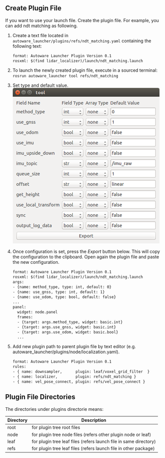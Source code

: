 
## Create Plugin File

If you want to use your launch file. Create the plugin file. For example, you can add ndt matching as following.<br>

1. Create a text file located in `autoware_launcher/plugins/refs/ndt_matching.yaml` containing the following text:<br>

    ```
    format: Autoware Launcher Plugin Version 0.1
    rosxml: $(find lidar_localizer)/launch/ndt_matching.launch
    ```

1. To launch the newly created plugin file, execute in a sourced terminal:<br>
    `rosrun autoware_launcher tool refs/ndt_matching`

1. Set type and default value.<br>
    ![plugin_tool](./plugin_tool.png)

1. Once configuration is set, press the *Export* button below. This will copy the configuration to the clipboard. Open again the plugin file and paste the new configuration.<br>

    ```
    format: Autoware Launcher Plugin Version 0.1
    rosxml: $(find lidar_localizer)/launch/ndt_matching.launch
    args:
    - {name: method_type, type: int, default: 0}
    - {name: use_gnss, type: int, default: 1}
    - {name: use_odom, type: bool, default: false}
    ...
    panel:
      widget: node.panel
      frames:
      - {target: args.method_type, widget: basic.int}
      - {target: args.use_gnss, widget: basic.int}
      - {target: args.use_odom, widget: basic.bool}
      ...
    ```

1. Add new plugin path to parent plugin file by text editor (e.g. autoware_launcher/plugins/node/localization.yaml).

    ```
    format: Autoware Launcher Plugin Version 0.1
    rules:
    - { name: downsampler,      plugin: leaf/voxel_grid_filter  }
    - { name: localizer,        plugin: refs/ndt_matching }
    - { name: vel_pose_connect, plugin: refs/vel_pose_connect }
    ```

## Plugin File Directories

The directories under plugins directorie means:

| Directory | Description |
|-----------|-------------|
| root | for plugin tree root files |
| node | for plugin tree node files (refers other plugin node or leaf) |
| leaf | for plugin tree leaf files (refers launch file in same directory) |
| refs | for plugin tree leaf files (refers launch file in other package) |
